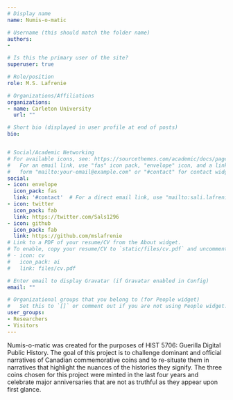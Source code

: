 ```yaml
---
# Display name
name: Numis-o-matic

# Username (this should match the folder name)
authors:
- 

# Is this the primary user of the site?
superuser: true

# Role/position
role: M.S. Lafrenie

# Organizations/Affiliations
organizations:
- name: Carleton University
  url: ""

# Short bio (displayed in user profile at end of posts)
bio: 


# Social/Academic Networking
# For available icons, see: https://sourcethemes.com/academic/docs/page-builder/#icons
#   For an email link, use "fas" icon pack, "envelope" icon, and a link in the
#   form "mailto:your-email@example.com" or "#contact" for contact widget.
social:
- icon: envelope
  icon_pack: fas
  link: '#contact'  # For a direct email link, use "mailto:sali.lafrenie@carleton.ca".
- icon: twitter
  icon_pack: fab
  link: https://twitter.com/Sals1296
- icon: github
  icon_pack: fab
  link: https://github.com/mslafrenie
# Link to a PDF of your resume/CV from the About widget.
# To enable, copy your resume/CV to `static/files/cv.pdf` and uncomment the lines below.
# - icon: cv
#   icon_pack: ai
#   link: files/cv.pdf

# Enter email to display Gravatar (if Gravatar enabled in Config)
email: ""

# Organizational groups that you belong to (for People widget)
#   Set this to `[]` or comment out if you are not using People widget.
user_groups:
- Researchers
- Visitors
---
```


Numis-o-matic was created for the purposes of HIST 5706: Guerilla Digital Public History. The goal of this project is to challenge dominant and official narratives of Canadian commemorative coins and to re-situate them in narratives that highlight the nuances of the histories they signify. The three coins chosen for this project were minted in the last four years and celebrate major anniversaries that are not as truthful as they appear upon first glance.
